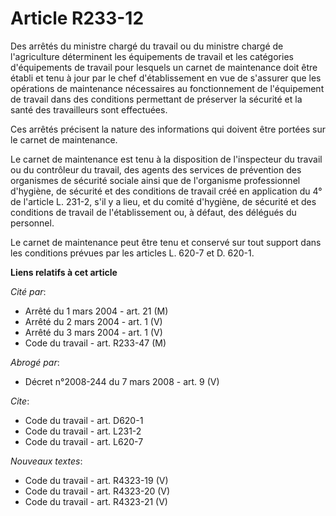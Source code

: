 # Article R233-12

Des arrêtés du ministre chargé du travail ou du ministre chargé de l'agriculture déterminent les équipements de travail et
les catégories d'équipements de travail pour lesquels un carnet de maintenance doit être établi et tenu à jour par le chef
d'établissement en vue de s'assurer que les opérations de maintenance nécessaires au fonctionnement de l'équipement de
travail dans des conditions permettant de préserver la sécurité et la santé des travailleurs sont effectuées.

Ces arrêtés précisent la nature des informations qui doivent être portées sur le carnet de maintenance.

Le carnet de maintenance est tenu à la disposition de l'inspecteur du travail ou du contrôleur du travail, des agents des
services de prévention des organismes de sécurité sociale ainsi que de l'organisme professionnel d'hygiène, de sécurité et
des conditions de travail créé en application du 4° de l'article L. 231-2, s'il y a lieu, et du comité d'hygiène, de sécurité
et des conditions de travail de l'établissement ou, à défaut, des délégués du personnel.

Le carnet de maintenance peut être tenu et conservé sur tout support dans les conditions prévues par les articles L. 620-7 et
D. 620-1.

**Liens relatifs à cet article**

_Cité par_:

  - Arrêté du 1 mars 2004 - art. 21 (M)
  - Arrêté du 2 mars 2004 - art. 1 (V)
  - Arrêté du 3 mars 2004 - art. 1 (V)
  - Code du travail - art. R233-47 (M)

_Abrogé par_:

  - Décret n°2008-244 du 7 mars 2008 - art. 9 (V)

_Cite_:

  - Code du travail - art. D620-1
  - Code du travail - art. L231-2
  - Code du travail - art. L620-7

_Nouveaux textes_:

  - Code du travail - art. R4323-19 (V)
  - Code du travail - art. R4323-20 (V)
  - Code du travail - art. R4323-21 (V)
